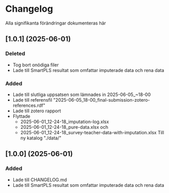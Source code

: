 # Changelog

Alla signifikanta förändringar dokumenteras här

## [1.0.1] (2025-06-01)
### Deleted
- Tog bort onödiga filer
- Lade till SmartPLS resultat som omfattar imputerade data och rena data
### Added
- Lade till slutliga uppsatsen som lämnades in 2025-06-05_~18-00
- Lade till referensfil "2025-06-05_18-00_final-submission-zotero-references.rdf"
- Lade till zotero rapport
- Flyttade
    * 2025-06-01_12-24-18_imputation-log.xlsx
    * 2025-06-01_12-24-18_pure-data.xlsx och
    * 2025-06-01_12-24-18_survey-teacher-data-with-imputation.xlsx
    Till ny katalog "./data/"

## [1.0.0] (2025-06-01)
### Added
- Lade till CHANGELOG.md
- Lade till SmartPLS resultat som omfattar imputerade data och rena data

